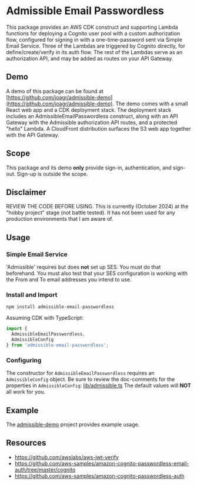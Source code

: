 # Admissible Email Passwordless

This package provides an AWS CDK construct and supporting Lambda functions
for deploying a Cognito user pool with a custom authorization flow,
configured for signing in with a one-time-password sent via Simple Email Service.
Three of the Lambdas are triggered by Cognito directly,
for define/create/verify in its auth flow.
The rest of the Lambdas serve as an authorization API,
and may be added as routes on your API Gateway.

## Demo

A demo of this package can be found at
[https://github.com/joagr/admissible-demo](https://github.com/joagr/admissible-demo).
The demo comes with a small React web app and a CDK deployment stack.
The deployment stack includes an AdmissibleEmailPasswordless construct,
along with an API Gateway with the Admissible authorization API routes,
and a protected "hello" Lambda.
A CloudFront distribution surfaces the S3 web app together with the API Gateway.


## Scope

This package and its demo **only** provide sign-in, authentication, and sign-out.
Sign-up is outside the scope.


## Disclaimer

REVIEW THE CODE BEFORE USING.
This is currently (October 2024) at the "hobby project" stage (not battle tested).
It has not been used for any production environments that I am aware of.


## Usage

### Simple Email Service

'Admissible' requires but does **not** set up SES. You must do that beforehand.
You must also test that your SES configuration is working with the From and To email addresses you intend to use.

### Install and Import

```npm install admissible-email-passwordless```

Assuming CDK with TypeScript:
```typescript
import {
  AdmissibleEmailPasswordless,
  AdmissibleConfig
} from 'admissible-email-passwordless';
```

### Configuring

The constructor for `AdmissibleEmailPasswordless` requires an `AdmissibleConfig` object.
Be sure to review the doc-comments for the properties in `AdmissibleConfig`:
[lib/admissible.ts](https://github.com/joagr/admissible-email-passwordless/blob/main/lib/index.ts)
The default values will **NOT** all work for you.


## Example

The [admissible-demo](https://github.com/joagr/admissible-demo) project provides example usage.


## Resources

* https://github.com/awslabs/aws-jwt-verify
* https://github.com/aws-samples/amazon-cognito-passwordless-email-auth/tree/master/cognito
* https://github.com/aws-samples/amazon-cognito-passwordless-auth
